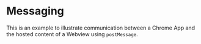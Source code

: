 
# Messaging

This is an example to illustrate communication between a Chrome App and the
hosted content of a Webview using `postMessage`.
